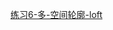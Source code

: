 [练习6-多-空间轮廓-loft](https://github.com/quanbinn/Learn-Revit-the-Parametric-Way/blob/master/chapters/%E7%AB%A03-%E7%94%A8%E5%8F%82%E6%95%B0%E7%9A%84%E6%96%B9%E6%B3%95%E4%BD%BF%E7%94%A8Revit%E7%9A%84%E9%AB%98%E7%BA%A7%E5%91%BD%E4%BB%A4/%E7%BB%83%E4%B9%A06-%E5%A4%9A-%E7%A9%BA%E9%97%B4%E8%BD%AE%E5%BB%93-loft.md)



